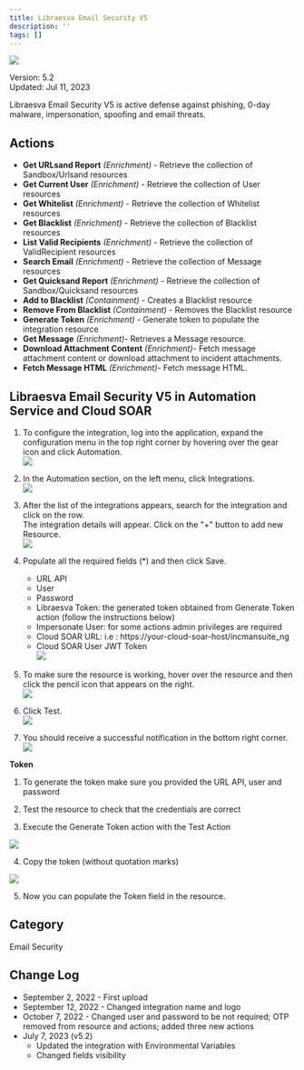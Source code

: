 ```yaml
---
title: Libraesva Email Security V5
description: ''
tags: []
---
```


![](/img/platform-services/automation-service/app-central/logos/libraesva-email-security-v5.png)

Version: 5.2  
Updated: Jul 11, 2023

Libraesva Email Security V5 is active defense against phishing, 0-day malware, impersonation, spoofing and email threats.

## Actions

* **Get URLsand Report** *(Enrichment)* - Retrieve the collection of Sandbox/Urlsand resources
* **Get Current User** *(Enrichment)* - Retrieve the collection of User resources
* **Get Whitelist** *(Enrichment)* - Retrieve the collection of Whitelist resources
* **Get Blacklist** *(Enrichment)* - Retrieve the collection of Blacklist resources
* **List Valid Recipients** *(Enrichment)* - Retrieve the collection of ValidRecipient resources
* **Search Email** *(Enrichment)* - Retrieve the collection of Message resources
* **Get Quicksand Report** *(Enrichment)* - Retrieve the collection of Sandbox/Quicksand resources
* **Add to Blacklist** *(Containment)* - Creates a Blacklist resource
* **Remove From Blacklist** *(Containment)* - Removes the Blacklist resource
* **Generate Token** *(Enrichment)* - Generate token to populate the integration resource
* **Get Message** *(Enrichment)-* Retrieves a Message resource.
* **Download Attachment Content** *(Enrichment)-* Fetch message attachment content or download attachment to incident attachments.
* **Fetch Message HTML** *(Enrichment)-* Fetch message HTML.

## Libraesva Email Security V5 in Automation Service and Cloud SOAR

1. To configure the integration, log into the application, expand the configuration menu in the top right corner by hovering over the gear icon and click Automation. <br/>![](/img/platform-services/automation-service/app-central/integrations/libraesva-email-security-v5/libraesva-email-security-v5-1.png)

1. In the Automation section, on the left menu, click Integrations. <br/>![](/img/platform-services/automation-service/app-central/integrations/libraesva-email-security-v5/libraesva-email-security-v5-2.png)

1. After the list of the integrations appears, search for the integration and click on the row. <br/>The integration details will appear. Click on the "+" button to add new Resource. <br/>![](/img/platform-services/automation-service/app-central/integrations/libraesva-email-security-v5/libraesva-email-security-v5-3.png)

1. Populate all the required fields (\*) and then click Save.
   * URL API
   * User
   * Password
   * Libraesva Token: the generated token obtained from Generate Token action (follow the instructions below)
   * Impersonate User: for some actions admin privileges are required
   * Cloud SOAR URL: i.e : https://your-cloud-soar-host/incmansuite\_ng
   * Cloud SOAR User JWT Token <br/>![](/img/platform-services/automation-service/app-central/integrations/libraesva-email-security-v5/libraesva-email-security-v5-4.png)

1. To make sure the resource is working, hover over the resource and then click the pencil icon that appears on the right. <br/>![](/img/platform-services/automation-service/app-central/integrations/libraesva-email-security-v5/libraesva-email-security-v5-5.png)

1. Click Test. <br/>![](/img/platform-services/automation-service/app-central/integrations/libraesva-email-security-v5/libraesva-email-security-v5-6.png)   

1. You should receive a successful notification in the bottom right corner. <br/>![](/img/platform-services/automation-service/app-central/integrations/libraesva-email-security-v5/libraesva-email-security-v5-7.png)

**Token**

1. To generate the token make sure you provided the URL API, user and password

2. Test the resource to check that the credentials are correct

3. Execute the Generate Token action with the Test Action

![](/img/platform-services/automation-service/app-central/integrations/libraesva-email-security-v5/libraesva-email-security-v5-8.png)

4. Copy the token (without quotation marks)

![](/img/platform-services/automation-service/app-central/integrations/libraesva-email-security-v5/libraesva-email-security-v5-9.png)

5. Now you can populate the Token field in the resource.

## Category

Email Security

## Change Log

* September 2, 2022 - First upload
* September 12, 2022 - Changed integration name and logo
* October 7, 2022 - Changed user and password to be not required; OTP removed from resource and actions; added three new actions
* July 7, 2023 (v5.2)
	+ Updated the integration with Environmental Variables
	+ Changed fields visibility

